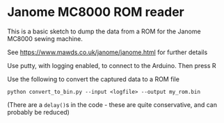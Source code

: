# Janome MC8000 ROM reader

This is a basic sketch to dump the data from a ROM for the Janome MC8000 sewing machine.  

See <https://www.mawds.co.uk/janome/janome.html> for further details

Use putty, with logging enabled, to connect to the Arduino.  Then press R

Use the following to convert the captured data to a ROM file  

```
python convert_to_bin.py --input <logfile> --output my_rom.bin

```

(There are a `delay()`s in the code - these are quite conservative, and can probably be reduced)

```
```
